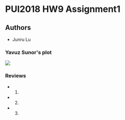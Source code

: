 # PUI2018 HW9 Assignment1

## Authors
- Junru Lu

### Yavuz Sunor's plot
![](https://github.com/LuJunru/PUI2018_ys3226/blob/master/HW8_ys3226/Figure1.png) 

### Reviews
- 1.
- 2.
- 3.
